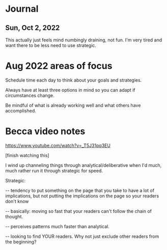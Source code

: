 # Journal

## Sun, Oct 2, 2022
This actually just feels mind numbingly draining, not fun. I'm very tired and want there to be less need to use strategic. 





# Aug 2022 areas of focus

Schedule time each day to think about your goals and strategies.

Always have at least three options in mind so you can adapt if circumstances change.

Be mindful of what is already working well and what others have accomplished.

# Becca video notes

https://www.youtube.com/watch?v=_T5J31pq3EU

\[finish watching this\]

I wind up channeling things through analytical/deliberative when I'd much, much rather run it through strategic for speed.

Strategic:

\-\- tendency to put something on the page that you take to have a lot of implications, but not putting the implications on the page so your readers don't know

\-\- basically: moving so fast that your readers can't follow the chain of thought.

\-\- perceives patterns much faster than analytical.

\-\- looking to find YOUR readers. Why not just exclude other readers from the beginning?